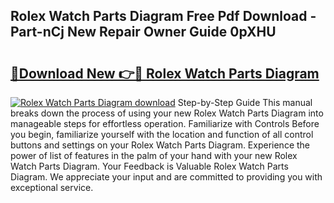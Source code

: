 ## Rolex Watch Parts Diagram Free Pdf Download - Part-nCj New Repair Owner Guide 0pXHU

# <h2><a href="http://dfp1rp.blite.top/?on=Rolex+Watch+Parts+Diagram">🔗Download New 👉🔴 Rolex Watch Parts Diagram</a></h2>

[![Rolex Watch Parts Diagram download](https://i.imgur.com/lujVjoI.png)](http://dfp1rp.blite.top/?on=Rolex+Watch+Parts+Diagram)
Step-by-Step Guide This manual breaks down the process of using your new Rolex Watch Parts Diagram into manageable steps for effortless operation. Familiarize with Controls Before you begin, familiarize yourself with the location and function of all control buttons and settings on your Rolex Watch Parts Diagram. Experience the power of list of features in the palm of your hand with your new Rolex Watch Parts Diagram. Your Feedback is Valuable Rolex Watch Parts Diagram. We appreciate your input and are committed to providing you with exceptional service.

